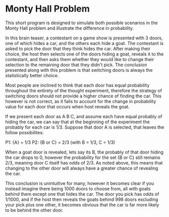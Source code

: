 # Monty Hall Problem

This short program is designed to simulate both possible scenarios in the Monty Hall problem and illustrate the difference in probability.

In this brain teaser, a contestant on a game show is presented with 3 doors, one of which hides a car, and the others each hide a goat. The contestant is asked to pick the door that they think hides the car. After making their choice, the host then selects one of the doors hiding a goat, reveals it to the contestant, and then asks them whether they would like to change their selection to the remaining door that they didn't pick. The conclusion presented along with this problem is that switching doors is always the statistically better choice.

Most people are inclined to think that each door has equal probability throughout the entirety of the thought experiment, therefore the strategy of switching doors should not provide a higher chance of finding the car. This however is not correct, as it fails to account for the change in probability value for each door that occurs when host reveals the goat.

If we present each door as A B C, and assume each have equal probably of hiding the car, we can say that at the beginning of the experiment the probably for each car is 1/3. Suppose that door A is selected, that leaves the follow possibilites:

  P1: {A} = 1/3
  P2: {B or C} = 2/3 (with B = 1/3, C = 1/3)

When a goat door is revealed, lets say its B, the probably of that door hiding the car drops to 0, however the probability for the set {B or C} still remains 2/3, meaning door C itself has odds of 2/3. As noted above, this means that changing to the other door will always have a greater chance of revealing the car.

This conclusion is unintuitive for many, however it becomes clear if you instead imagine there being 1000 doors to choose from, all with goats behind them except one that hides the car. The door you pick has odds of 1/1000, and if the host then reveals the goats behind 998 doors excluding your pick plus one other, it becomes obvious that the car is far more likely to be behind the other door.





